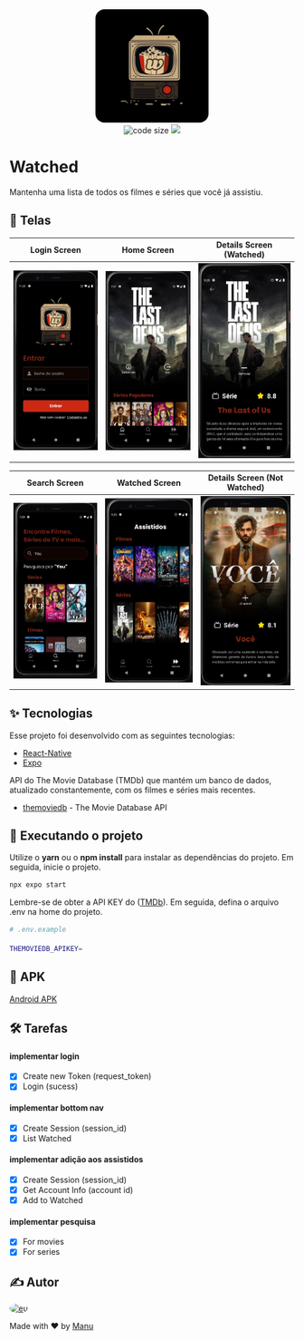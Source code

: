 <!-- ICON APP -->
<div align="center">
   <img src="assets/icon.png" alt="Icon" width="200" style="border-radius: 1rem" />
</div>

<!-- Shields -->
<div align="center">
  <img src="https://img.shields.io/github/languages/code-size/EmmanuellaAlbuquerque/Watched?color=fff" alt="code size">
  <img src="https://img.shields.io/badge/%F0%9F%9A%A7%20%20Under%20development%3F-yes-fff.svg" at="Under development">
</div>

# Watched

Mantenha uma lista de todos os filmes e séries que você já assistiu.

## :art: Telas

Login Screen | Home Screen | Details Screen (Watched)
:---: | :---:| :---:|
<img src=".github/images/NewLoginScreen2.jpg" width = 300px> | <img src=".github/images/HomeScreenNew.jpg" width=300px> | <img src=".github/images/DetailsScreenWatched.jpg" width = 300px> |

Search Screen | Watched Screen | Details Screen (Not Watched)
:---: | :---:| :---:|
<img src=".github/images/SearchScreen.jpg" width=300px> | <img src=".github/images/WatchedScreenFull.jpg" width = 300px> | <img src=".github/images/DetailsScreenNotWatched.jpg" width = 300px> |

## ✨ Tecnologias

Esse projeto foi desenvolvido com as seguintes tecnologias:

- [React-Native](https://reactnative.dev/)
- [Expo](https://expo.dev/)


API do The Movie Database (TMDb) que mantém um banco de dados, atualizado constantemente, com os filmes e séries mais recentes.
- [themoviedb](https://developers.themoviedb.org/3/getting-started/introduction) - The Movie Database API

## :rocket: Executando o projeto

Utilize o **yarn** ou o **npm install** para instalar as dependências do projeto.
Em seguida, inicie o projeto.

```sh
npx expo start
```

Lembre-se de obter a API KEY do ([TMDb](https://developers.themoviedb.org/3/getting-started/introduction)). Em seguida, defina o arquivo .env na home do projeto.
 
 ```sh
# .env.example

THEMOVIEDB_APIKEY=
```

## :iphone: APK

[Android APK](.github/Watched.apk)

## :hammer_and_wrench: Tarefas

#### implementar login
- [x] Create new Token (request_token)
- [x] Login (sucess)

#### implementar bottom nav
- [x] Create Session (session_id)
- [x] List Watched

#### implementar adição aos assistidos
- [x] Create Session (session_id)
- [x] Get Account Info (account id)
- [x] Add to Watched

#### implementar pesquisa
- [x] For movies
- [x] For series

## ✍️ Autor

<a href="https://github.com/EmmanuellaAlbuquerque">
  <img style="border-radius: 50%;" src="https://avatars1.githubusercontent.com/u/57198678?s=460&u=18118f08f358d2615421a0694cc00b1c10b8bba0&v=4" width="100px;" alt="eu"/>
</a>

Made with ❤️ by <a href="https://github.com/EmmanuellaAlbuquerque">Manu</a>